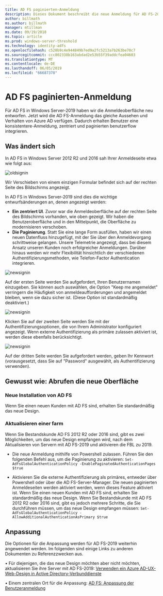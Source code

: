 ```yaml
---
title: AD FS paginierten-Anmeldung
description: Dieses Dokument beschreibt die neue Anmeldung für AD FS-2019.
author: billmath
ms.author: billmath
manager: mtillman
ms.date: 09/19/2018
ms.topic: article
ms.prod: windows-server-threshold
ms.technology: identity-adfs
ms.openlocfilehash: c528b9c4e944849b7ed9a2fc5213a7b263be70c7
ms.sourcegitcommit: ccc802338b163abdad2e53b55f39addcfea04603
ms.translationtype: MT
ms.contentlocale: de-DE
ms.lasthandoff: 06/05/2019
ms.locfileid: "66687378"
---
```

# <a name="ad-fs-paginated-sign-in"></a>AD FS paginierten-Anmeldung


Für AD FS in Windows Server-2019 haben wir die Anmeldeoberfläche neu entworfen.  Jetzt wird die AD FS-Anmeldung das gleiche Aussehen und Verhalten von Azure AD verfügen.  Dadurch erhalten Benutzer eine konsistentere-Anmeldung, zentriert und paginierten benutzerflow integrieren.

## <a name="whats-changing"></a>Was ändert sich
In AD FS in Windows Server 2012 R2 und 2016 sah Ihrer Anmeldeseite etwa wie folgt aus:

![oldsignin](media/AD-FS-paginated-sign-in/signin1.png)

Wir Verschieben von einem einzigen Formular befindet sich auf der rechten Seite des Bildschirms angezeigt.

In AD FS in Windows Server-2019 sind dies die wichtige entwurfsänderungen an, denen angezeigt werden:


- **Ein zentriert UI**. Zuvor war die Anmeldeoberfläche auf der rechten Seite des Bildschirms vorhanden, wie oben gezeigt. Wir haben die Benutzeroberfläche und in den Mittelpunkt, die Oberfläche zu modernisieren verschoben.
- **Die Paginierung**. Statt Sie eine lange Form ausfüllen, haben wir einen neuen Datenfluss hinzugefügt, mit der Sie über den Anmeldevorgang schrittweise gelangen. Unsere Telemetrie angezeigt, dass bei diesem Ansatz unseren Kunden noch erfolgreicher Anmeldungen. Darüber hinaus werden wir mehr Flexibilität hinsichtlich der verschiedenen Authentifizierungsmethoden, wie Telefon-Factor Authentication integrieren.

![newsignin](media/AD-FS-paginated-sign-in/signin2.png)

Auf der ersten Seite werden Sie aufgefordert, Ihren Benutzernamen einzugeben. Sie können auch auswählen, die Option "Keep me angemeldet" verringern die Häufigkeit von anmeldeaufforderungen und angemeldet bleiben, wenn sie dazu sicher ist. (Diese Option ist standardmäßig deaktiviert.)

![newsignin](media/AD-FS-paginated-sign-in/signin3.png)

Klicken Sie auf der zweiten Seite werden Sie mit der Authentifizierungsoptionen, die von Ihrem Administrator konfiguriert angezeigt. Wenn externe Authentifizierung als primäre zulassen aktiviert ist, werden diese ebenfalls berücksichtigt.

![newsignin](media/AD-FS-paginated-sign-in/signin4.png)

Auf der dritten Seite werden Sie aufgefordert werden, geben Ihr Kennwort (vorausgesetzt, dass Sie auf "Password" ausgewählt, als Authentifizierung verwenden).

## <a name="how-to-get-the-new-experience"></a>Gewusst wie: Abrufen die neue Oberfläche

### <a name="new-installation-of-ad-fs"></a>Neue Installation von AD FS
Wenn Sie einen neuen Kunden mit AD FS sind, erhalten Sie standardmäßig das neue Design.

### <a name="upgrading-a-farm"></a>Aktualisieren einer farm
Wenn Sie Bestandskunde AD FS 2012 R2 oder 2016 sind, gibt es zwei Möglichkeiten, um das neue Design empfangen wird, nach dem Aktualisieren von Servern mit AD FS-2019 und aktivieren die FBL zu 2019.

- Die neue Anmeldung mithilfe von Powershell zulassen. Führen Sie den folgenden Befehl aus, um die Paginierung zu aktivieren: ``Set-AdfsGlobalAuthenticationPolicy -EnablePaginatedAuthenticationPages $true``

 - Aktivieren Sie die externe Authentifizierung als primäres, entweder über Powershell oder über die AD FS-Server-Manager. Die neuen paginierten Anmeldeseiten werden aktiviert werden, wenn dieses Feature aktiviert ist.
Wenn Sie einen neuen Kunden mit AD FS sind, erhalten Sie standardmäßig das neue Design. Wenn Sie Bestandskunde mit AD FS 2012 R2 oder 2016 sind, gibt es jedoch mehrere Schritte, die Sie durchführen müssen, um das neue Design empfangen müssen: ``Set-AdfsGlobalAuthenticationPolicy -AllowAdditionalAuthenticationAsPrimary $true``

## <a name="customization"></a>Anpassung
Die Optionen für die Anpassung werden für AD FS-2019 weiterhin angewendet werden.
Im folgenden sind einige Links zu anderen Dokumenten zu Referenzzwecken aus.

• Für diejenigen, die das neue Design möchten aber nicht möchten, aktualisieren Sie ihre Server mit AD FS-2019: [Verwenden ein Azure AD-UX-Web-Design in Active Directory-Verbunddienste](azure-ux-web-theme-in-ad-fs.md)

• Einem zentralen Ort für die Anpassung: [AD FS: Anpassung der Benutzeranmeldung](ad-fs-user-sign-in-customization.md)

